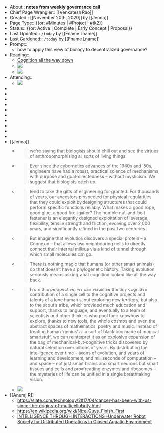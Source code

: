 - About:: __notes from weekly governance call__
- Chief Page Wrangler:: [[Venkatesh Rao]]
- Created:: [[November 20th, 2020]] by [[Jenna]]
- Page Type:: {{or: #Minutes | #Project | #tk2}}
- Status:: {{or: Active | Complete | Early Concept | Proposal}}
- Last Updated:: `/today` by [[Fname Lname]]
- Last Gardened:: `/today` by [[Fname Lname]]
- Prompt::
    -  how to apply this view of biology to decentralized governance?
- Reading::
    -  [Cognition all the way down](https://aeon.co/essays/how-to-understand-cells-tissues-and-organisms-as-agents-with-agendas)
    - ![](https://firebasestorage.googleapis.com/v0/b/firescript-577a2.appspot.com/o/imgs%2Fapp%2FArtOfGig%2FTewvPfsdfc.jpeg?alt=media&token=4225c4d4-49d0-4f4a-8547-40c4c1d84a22)
    - ![](https://firebasestorage.googleapis.com/v0/b/firescript-577a2.appspot.com/o/imgs%2Fapp%2FArtOfGig%2FzJ80Yv_q3W.jpeg?alt=media&token=ac7edb91-d362-4508-9043-100c5f5fdf5f)
- Attending::
    -  ![](https://firebasestorage.googleapis.com/v0/b/firescript-577a2.appspot.com/o/imgs%2Fapp%2FArtOfGig%2F0_pWZS96yi.png?alt=media&token=f05919e2-01ad-4880-b480-a260505e21fc)
-  
- 
- 
- 
- 
- 
- 
- 
- 
- 
- [[Jenna]]
    - > we’re saying that biologists should chill out and see the virtues of anthropomorphising all sorts of living things.
    - > Ever since the cybernetics advances of the 1940s and ’50s, engineers have had a robust, practical science of mechanisms with purpose and goal-directedness – without mysticism. We suggest that biologists catch up.
    - > tend to take the gifts of engineering for granted. For thousands of years, our ancestors prospected for physical regularities that they could exploit by designing structures that could perform specific functions reliably. What makes a good rope, good glue, a good fire-igniter? The humble nut-and-bolt fastener is an elegantly designed exploitation of leverage, flexibility, tensile strength and friction, evolving over 2,000 years, and significantly refined in the past two centuries.
    - > But imagine that evolution discovers a special protein – a Connexin – that allows two neighbouring cells to directly connect their internal milieus via a kind of tunnel through which small molecules can go.
    - > There is nothing magic that humans (or other smart animals) do that doesn’t have a phylogenetic history. Taking evolution seriously means asking what cognition looked like all the way back.
    - > From this perspective, we can visualise the tiny cognitive contribution of a single cell to the cognitive projects and talents of a lone human scout exploring new territory, but also to the scout’s tribe, which provided much education and support, thanks to language, and eventually to a team of scientists and other thinkers who pool their knowhow to explore, thanks to new tools, the whole cosmos and even the abstract spaces of mathematics, poetry and music. Instead of treating human ‘genius’ as a sort of black box made of magical smartstuff, we can reinterpret it as an explosive expansion of the bag of mechanical-but-cognitive tricks discovered by natural selection over billions of years. By distributing the intelligence over time – aeons of evolution, and years of learning and development, and milliseconds of computation – and space – not just smart brains and smart neurons but smart tissues and cells and proofreading enzymes and ribosomes – the mysteries of life can be unified in a single breathtaking vision.
    - ![](https://firebasestorage.googleapis.com/v0/b/firescript-577a2.appspot.com/o/imgs%2Fapp%2FArtOfGig%2FxvAH3pZlL8.jpeg?alt=media&token=f952a45b-f244-4e69-a247-6755a328a10f)
- [[Anuraj R]]
    - https://slate.com/technology/2017/04/cancer-has-been-with-us-since-the-origins-of-multicellularity.html
    - https://en.wikipedia.org/wiki/Nice_Guys_Finish_First
    - [INTELLIGENCE THROUGH INTERACTIONS -Underwater Robot
Society for Distributed Operations in Closed Aquatic Environment](http://www8.cs.umu.se/research/ifor/dl/Case%20studies/Intelligence%20through%20interaction%20-%20thesis.pdf)
- 
